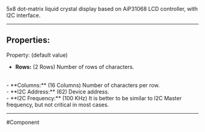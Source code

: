 5x8 dot-matrix liquid crystal display based on AiP31068 LCD controller, with I2C interface.

---

## Properties:

Property: (default value)

- **Rows:** (2 Rows)
   Number of rows of characters.
<br>
- **Columns:** (16 Columns)
   Number of characters per row.
<br>
- **I2C Address:** (62)
   Device address.
<br>
- **I2C Frequency:** (100 KHz)
   It is better to be similar to I2C Master frequency, but not critical in most cases.

---

#Component 